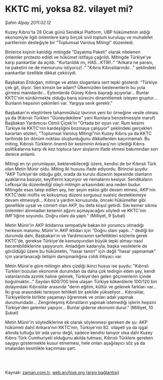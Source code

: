 # KKTC mi, yoksa 82. vilayet mi?

*Şahin Alpay 2011.02.12*

<td class="columnist-detail">
<p>Kuzey Kıbrıs'ta 28 Ocak günü Sendikal Platform, UBP hükümetinin aldığı ekonomiyle ilgili önlemlere karşı birçok sivil toplum kuruluşu ve muhalefet partilerinin desteğiyle bir "Toplumsal Varoluş Mitingi" düzenledi.</p>
<p>
<div id="haberMetinDiv">
<p>Binlerce kişinin katıldığı mitingde "Dayatma Paketi" olarak nitelenen önlemler protesto edildi ve hükümet istifaya çağrıldı. Mitingde Türkiye'ye karşı pankartlar da açıldı. "Kurtarıldık mı, HAS...KTİR!.." "Ankara ne paranı, ne paketini ne de memurunu istiyoruz!.." "Kıbrıs Kıbrıslılarındır..." şeklindeki pankartlar özellikle dikkat çekiciydi.
<p>Başbakan Erdoğan, mitinge ve atılan sloganlara sert tepki gösterdi: "Türkiye çek git, diyor. Sen kimsin be adam? Ülkemizden beslenenlerin bu yola girmesi manidardır... Eylemlerde Güney Kıbrıs bayrağı açıyorlar... Bunlar KKTC'nin sürdürmekte olduğu barış sürecini dinamitlemek isteyen gruptur... Bunların hepsinin çekimleri var. Yargıya sevk gerekir."
<p>Başbakan'ın eleştirilere tahammülsüz tavrının yeni bir örneğine vesile olması ya da (Kıbrıslı Türkleri "Güneydekilere" yani Rumlara benzetmesiyle maruf) Başbakan Yardımcısı Cemil Çiçek'in "Ortada bir oyun var. Rum kesimi Türkiye ile KKTC'nin kardeşliğini bozmaya çalışıyor" şeklindeki gerçekleri karartan sözleri, "Toplumsal Varoluş Mitingi"nin Kuzey Kıbrıs ya da KKTC tarihinde bir dönüm noktası oluşturduğunu dikkatlerden kaçırmamalı. Bu miting, Kıbrıslı Türklerin önemli bir kesiminin Ankara'nın izlediği Kıbrıs politikalarına karşı ilk kez topluca tavır alışlarını ifade etmesi bakımından son derece anlamlı.
<p>Mitingi en iyi yorumlayan, beklenebileceği üzere, kendisi de bir Kıbrıslı Türk olan Metin Münir oldu. Miting iki hususu ifade ediyordu. Birincisi şuydu: "AKP Türkiye'de olduğu gibi, orada da kurulu düzenin tepesinde olanların ayaklarına basıyor, keyiflerini kaçırıyor ve nemalarını kesiyor. Sendikaların Lefkoşa'da düzenlediği olaylı mitingin arkasındaki ana neden budur. Mitingde esas talep edilen şey, her şeyin eskisi gibi devam etmesi, AKP'nin KKTC'deki müflis ve kokuşmuş düzeni sorgusuz sualsiz desteklemeye devam etmesiydi... Kıbrıs'a yardım konusunda, önceki hükümetler gibi genellikle uysal ve cömert olan AKP, bu defa koşul getirdi. Sıkı kemer sıkma önlemleri alınmadan kesenin ağzını açmayacağını söyledi ve KKTC'nin IMF'liğine soyundu. Doğru olanı da yaptı." (Milliyet, 9 Şubat)
<p>Metin Münir'in AKP iktidarına sempatiyle bakan bir yorumcu olmadığı herkesin malumu. Münir'in AKP iktidarı için "Doğru olanı yaptı..." dediği bir durumda dahi, Başbakan'ın ve Yardımcısının sarfettikleri sözlerle gerek KKTC'de, gerekse Türkiye'de kamuoyundan büyük tepki almayı nasıl becerebildiklerine şaşıyorum. Anladığım kadarıyla, başka vesilelerle de görüldüğü üzere bu hükümetin, "hasar tamiri" için değil "hasar yapmamak" için yararlanacağı iletişim danışmanlığına ciddi ihtiyacı var.
<p>Metin Münir'e göre mitingin altını çizdiği ikinci husus ise şuydu: "Kıbrıslı Türkleri bozulan ekonomik durumdan da daha çok tedirgin eden şey, kendi vatanlarında azınlık haline gelmek, Türkiye'den gelen göçmenlerin içinde boğulmaktır..." Sayıları 600/700 bine ulaşan Türkiye kökenlilerle 100/120 bin dolayındaki Kıbrıslılar arasında "derin eğitim, kültür ve gelenek farkları var... İki grup arasındaki tansiyon tehlikeli bir şekilde yükseliyor... Kıbrıslılar, Türkiyelilerle birlikte yaşamayı öğrenmek ve onları adalı yapmak durumundadır... Zenginleşmiş Kıbrıslıların yapmak istemediği işlerin hepsini Türkiye'den gelenler yapıyor... Bunlar giderse ekonomi durur." (Milliyet, 10 Şubat)
<p>Metin Münir'in söylediklerine ek olarak söylenmesi gereken de şu: AKP hükümeti dahil Ankara'nın KKTC'nin, Türkiye'nin 82. vilayeti ya da işgal altında tuttuğu bir ada yarısı değil, sadece kendisi tanıyor olsa dahi Kuzey Kıbrıs Türk Cumhuriyeti olduğunu akılda tutması, Kıbrıslı Türklere gereken saygıyı göstermekte kusur etmemesi, hele onları aşağılayıcı söz ya da imalardan kesinlikle kaçınması şart. </p></p></p></p></p></p></p></div>
</p>


<p><br>
		 </br></p></td>

Kaynak: [zaman.com.tr](http://zaman.com.tr/yazar.do?yazino=1092322), [web.archive.org (arşiv bağlantısı)](http://web.archive.org/web/20110305195402/http://www.zaman.com.tr:80/yazar.do?yazino=1092322)
